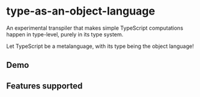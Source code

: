 # type-as-an-object-language

An experimental transpiler that makes simple TypeScript computations happen in type-level, purely in its type system.

Let TypeScript be a metalanguage, with its type being the object language!

## Demo

## Features supported
